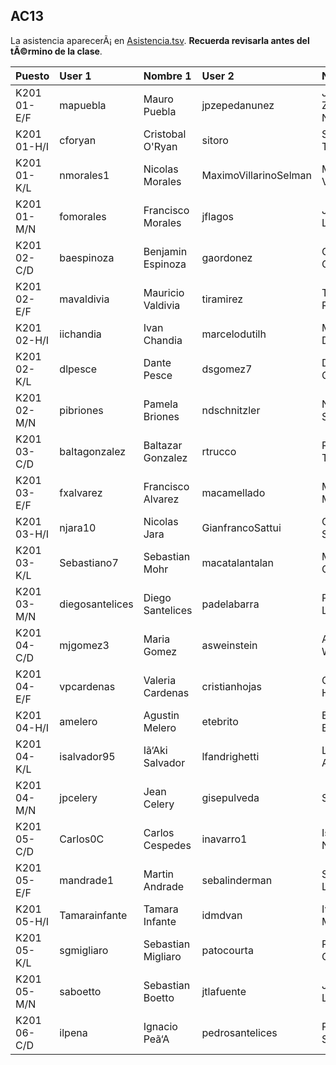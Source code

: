 ## AC13

La asistencia aparecerÃ¡ en [Asistencia.tsv](Asistencia.tsv). **Recuerda revisarla antes del tÃ©rmino de la clase**.

| Puesto | User 1 | Nombre 1 | User 2 | Nombre 2 |
|:-------|:-------|:---------|:-------|:---------|
|K201 01-E/F|mapuebla|Mauro Puebla|jpzepedanunez|Juan Zepeda Nuã‘Ez|
|K201 01-H/I|cforyan|Cristobal O'Ryan|sitoro|Sebastian Toro|
|K201 01-K/L|nmorales1|Nicolas Morales|MaximoVillarinoSelman|Maximo Villarino|
|K201 01-M/N|fomorales|Francisco Morales|jflagos|Juan Lagos|
|K201 02-C/D|baespinoza|Benjamin Espinoza|gaordonez|Gonzalo Ordoã‘Ez|
|K201 02-E/F|mavaldivia|Mauricio Valdivia|tiramirez|Tomas Ramirez|
|K201 02-H/I|iichandia|Ivan Chandia|marcelodutilh|Marcelo Dutilh|
|K201 02-K/L|dlpesce|Dante Pesce|dsgomez7|Diego Gomez|
|K201 02-M/N|pibriones|Pamela Briones|ndschnitzler|Natalia Schnitzler|
|K201 03-C/D|baltagonzalez|Baltazar Gonzalez|rtrucco|Rodrigo Trucco|
|K201 03-E/F|fxalvarez|Francisco Alvarez|macamellado|Macarena Mellado|
|K201 03-H/I|njara10|Nicolas Jara|GianfrancoSattui|Gianfranco Sattui|
|K201 03-K/L|Sebastiano7|Sebastian Mohr|macatalantalan|Macarena Catalan|
|K201 03-M/N|diegosantelices|Diego Santelices|padelabarra|Pedro De La Barra|
|K201 04-C/D|mjgomez3|Maria Gomez|asweinstein|Andres Weinstein|
|K201 04-E/F|vpcardenas|Valeria Cardenas|cristianhojas|Cristian Hojas|
|K201 04-H/I|amelero|Agustin Melero|etebrito|Esteban Brito|
|K201 04-K/L|isalvador95|Iã‘Aki Salvador|lfandrighetti|Laura Andrighetti|
|K201 04-M/N|jpcelery|Jean Celery|gisepulveda|Sepulveda|
|K201 05-C/D|Carlos0C|Carlos Cespedes|inavarro1|Isidora Navarro|
|K201 05-E/F|mandrade1|Martin Andrade|sebalinderman|Sebastian Linderman|
|K201 05-H/I|Tamarainfante|Tamara Infante|idmdvan|Ivan Moreno|
|K201 05-K/L|sgmigliaro|Sebastian Migliaro|patocourta|Patricio Court|
|K201 05-M/N|saboetto|Sebastian Boetto|jtlafuente|Jose Lafuente|
|K201 06-C/D|ilpena|Ignacio Peã‘A|pedrosantelices|Pedro Santelices|
